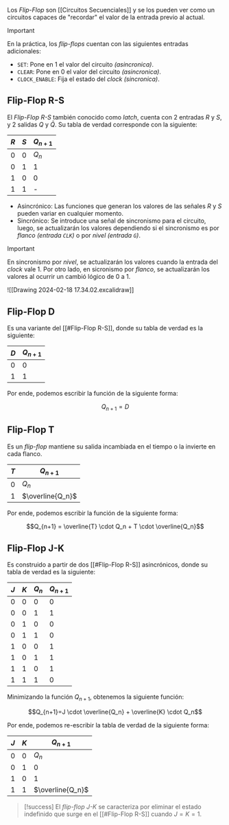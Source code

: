 Los *Flip-Flop* son [[Circuitos Secuenciales]] y se los pueden ver como un circuitos capaces de "recordar" el valor de la entrada previo al actual.

>[!important] 
>En la práctica, los *flip-flops* cuentan con las siguientes entradas adicionales:
>- $\texttt{SET}$: Pone en 1 el valor del circuito *(asincronica)*.
>- $\texttt{CLEAR}$: Pone en 0 el valor del circuito *(asincronica)*.
>- $\texttt{CLOCK\_ENABLE}$: Fija el estado del *clock* *(sincronica)*.

## Flip-Flop R-S
El *Flip-Flop R-S* también conocido como *latch*, cuenta con 2 entradas $R$ y $S$, y 2 salidas $Q$ y $\bar{Q}$.
Su tabla de verdad corresponde con la siguiente:

|$R$|$S$|$Q_{n+1}$|
|-|-|-|
|0|0|$Q_n$|
|0|1|1|
|1|0|0|
|1|1|-|

- Asincrónico: Las funciones que generan los valores de las señales $R$ y $S$ pueden variar en cualquier momento.
- Sincrónico: Se introduce una señal de sincronismo para el circuito, luego, se actualizarán los valores dependiendo si el sincronismo es por *flanco* *(entrada $\texttt{CLK}$)* o por *nivel* *(entrada $\texttt{G}$)*.

>[!important] 
>En sincronismo por *nivel*, se actualizarán los valores cuando la entrada del *clock* vale $1$. Por otro lado, en sicronismo por *flanco*, se actualizarán los valores al ocurrir un cambió lógico de $0$ a $1$.

![[Drawing 2024-02-18 17.34.02.excalidraw]]
## Flip-Flop D
Es una variante del [[#Flip-Flop R-S]], donde su tabla de verdad es la siguiente:

|$D$|$Q_{n+1}$|
|-|-|
|0|0|
|1|1|

Por ende, podemos escribir la función de la siguiente forma:

$$Q_{n+1} = D$$

## Flip-Flop T
Es un *flip-flop* mantiene su salida incambiada en el tiempo o la invierte en cada flanco.

|$T$|$Q_{n+1}$|
|-|-|
|0|$Q_n$|
|1|$\overline{Q_n}$|

Por ende, podemos escribir la función de la siguiente forma:

$$Q_{n+1} = \overline{T} \cdot Q_n + T \cdot \overline{Q_n}$$

## Flip-Flop J-K
Es construido a partir de dos [[#Flip-Flop R-S]] asincrónicos, donde su tabla de verdad es la siguiente:

|$J$|$K$|$Q_n$|$Q_{n+1}$|
|-|-|-|-|
|0|0|0|0|
|0|0|1|1|
|0|1|0|0|
|0|1|1|0|
|1|0|0|1|
|1|0|1|1|
|1|1|0|1|
|1|1|1|0|

Minimizando la función $Q_{n+1}$, obtenemos la siguiente función:

$$Q_{n+1}=J \cdot \overline{Q_n} + \overline{K} \cdot Q_n$$

Por ende, podemos re-escribir la tabla de verdad de la siguiente forma:

|$J$|$K$ |$Q_{n+1}$|
|-|-|-|
|0|0|$Q_n$|
|0|1|0|
|1|0|1|
|1|1|$\overline{Q_n}$

>[!success] 
>El *flip-flop J-K* se caracteriza por eliminar el estado indefinido que surge en el [[#Flip-Flop R-S]] cuando $J=K=1$.
